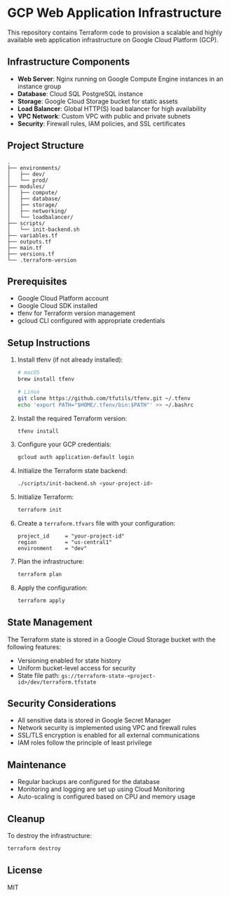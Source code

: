 # GCP Web Application Infrastructure

This repository contains Terraform code to provision a scalable and highly available web application infrastructure on Google Cloud Platform (GCP).

## Infrastructure Components

- **Web Server**: Nginx running on Google Compute Engine instances in an instance group
- **Database**: Cloud SQL PostgreSQL instance
- **Storage**: Google Cloud Storage bucket for static assets
- **Load Balancer**: Global HTTP(S) load balancer for high availability
- **VPC Network**: Custom VPC with public and private subnets
- **Security**: Firewall rules, IAM policies, and SSL certificates

## Project Structure

```
.
├── environments/
│   ├── dev/
│   └── prod/
├── modules/
│   ├── compute/
│   ├── database/
│   ├── storage/
│   ├── networking/
│   └── loadbalancer/
├── scripts/
│   └── init-backend.sh
├── variables.tf
├── outputs.tf
├── main.tf
├── versions.tf
└── .terraform-version
```

## Prerequisites

- Google Cloud Platform account
- Google Cloud SDK installed
- tfenv for Terraform version management
- gcloud CLI configured with appropriate credentials

## Setup Instructions

1. Install tfenv (if not already installed):
   ```bash
   # macOS
   brew install tfenv

   # Linux
   git clone https://github.com/tfutils/tfenv.git ~/.tfenv
   echo 'export PATH="$HOME/.tfenv/bin:$PATH"' >> ~/.bashrc
   ```

2. Install the required Terraform version:
   ```bash
   tfenv install
   ```

3. Configure your GCP credentials:
   ```bash
   gcloud auth application-default login
   ```

4. Initialize the Terraform state backend:
   ```bash
   ./scripts/init-backend.sh <your-project-id>
   ```

5. Initialize Terraform:
   ```bash
   terraform init
   ```

6. Create a `terraform.tfvars` file with your configuration:
   ```hcl
   project_id     = "your-project-id"
   region         = "us-central1"
   environment    = "dev"
   ```

7. Plan the infrastructure:
   ```bash
   terraform plan
   ```

8. Apply the configuration:
   ```bash
   terraform apply
   ```

## State Management

The Terraform state is stored in a Google Cloud Storage bucket with the following features:
- Versioning enabled for state history
- Uniform bucket-level access for security
- State file path: `gs://terraform-state-<project-id>/dev/terraform.tfstate`

## Security Considerations

- All sensitive data is stored in Google Secret Manager
- Network security is implemented using VPC and firewall rules
- SSL/TLS encryption is enabled for all external communications
- IAM roles follow the principle of least privilege

## Maintenance

- Regular backups are configured for the database
- Monitoring and logging are set up using Cloud Monitoring
- Auto-scaling is configured based on CPU and memory usage

## Cleanup

To destroy the infrastructure:
```bash
terraform destroy
```

## License

MIT